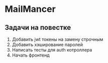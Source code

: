 # MailMancer

## Задачи на повестке

1) Добавить jwt токены на замену строчным
2) Добавить хэширование паролей
3) Написать тесты для auth котроллера
4) Начать фронтенд